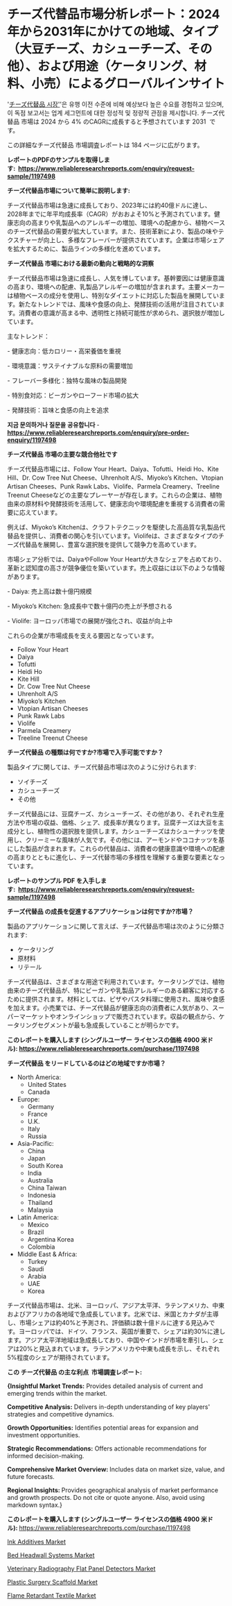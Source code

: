 <p><h1>チーズ代替品市場分析レポート：2024年から2031年にかけての地域、タイプ（大豆チーズ、カシューチーズ、その他）、および用途（ケータリング、材料、小売）によるグローバルインサイト</h1></p><p>'<a href="https://www.reliableresearchreports.com/cheese-alternatives-r1197498?utm_campaign=110&utm_medium=36&utm_source=Github&utm_content=ia&utm_term=09112024&utm_id=cheese-alternatives">チーズ代替品 시장'</a>'은 유행 이전 수준에 비해 예상보다 높은 수요를 경험하고 있으며, 이 독점 보고서는 업계 세그먼트에 대한 정성적 및 정량적 관점을 제시합니다. チーズ代替品 市場は 2024 から 4% のCAGRに成長すると予想されています 2031&nbsp; です。</p>
<p>この詳細なチーズ代替品 市場調査レポートは 184 ページに広がります。</p>
<p><strong>レポートのPDFのサンプルを取得します</strong><strong>:&nbsp;&nbsp;<a href="https://www.reliableresearchreports.com/enquiry/request-sample/1197498?utm_campaign=110&utm_medium=36&utm_source=Github&utm_content=ia&utm_term=09112024&utm_id=cheese-alternatives">https://www.reliableresearchreports.com/enquiry/request-sample/1197498</a></strong></p>
<p><strong>チーズ代替品市場について簡単に説明します:</strong></p>
<p><p>チーズ代替品市場は急速に成長しており、2023年には約40億ドルに達し、2028年までに年平均成長率（CAGR）がおおよそ10%と予測されています。健康志向の高まりや乳製品へのアレルギーの増加、環境への配慮から、植物ベースのチーズ代替品の需要が拡大しています。また、技術革新により、製品の味やテクスチャーが向上し、多様なフレーバーが提供されています。企業は市場シェアを拡大するために、製品ラインの多様化を進めています。</p></p>
<p><strong>チーズ代替品 市場における最新の動向と戦略的な洞察</strong></p>
<p><p>チーズ代替品市場は急速に成長し、人気を博しています。基幹要因には健康意識の高まり、環境への配慮、乳製品アレルギーの増加が含まれます。主要メーカーは植物ベースの成分を使用し、特別なダイエットに対応した製品を展開しています。新たなトレンドでは、風味や食感の向上、発酵技術の活用が注目されています。消費者の意識が高まる中、透明性と持続可能性が求められ、選択肢が増加しています。</p><p>主なトレンド：</p><p>- 健康志向：低カロリー・高栄養価を重視</p><p>- 環境意識：サステイナブルな原料の需要増加</p><p>- フレーバー多様化：独特な風味の製品開発</p><p>- 特別食対応：ビーガンやローフード市場の拡大</p><p>- 発酵技術：旨味と食感の向上を追求</p></p>
<p><strong>지금 문의하거나 질문을 공유합니다</strong><strong>&nbsp;</strong>-<strong><a href="https://www.reliableresearchreports.com/enquiry/pre-order-enquiry/1197498?utm_campaign=110&utm_medium=36&utm_source=Github&utm_content=ia&utm_term=09112024&utm_id=cheese-alternatives">https://www.reliableresearchreports.com/enquiry/pre-order-enquiry/1197498</a></strong></p>
<p><strong>チーズ代替品 市場の主要な競合他社です</strong></p>
<p><p>チーズ代替品市場には、Follow Your Heart、Daiya、Tofutti、Heidi Ho、Kite Hill、Dr. Cow Tree Nut Cheese、Uhrenholt A/S、Miyoko’s Kitchen、Vtopian Artisan Cheeses、Punk Rawk Labs、Violife、Parmela Creamery、Treeline Treenut Cheeseなどの主要なプレーヤーが存在します。これらの企業は、植物由来の原材料や発酵技術を活用して、健康志向や環境配慮を重視する消費者の需要に応えています。</p><p>例えば、Miyoko’s Kitchenは、クラフトテクニックを駆使した高品質な乳製品代替品を提供し、消費者の関心を引いています。Violifeは、さまざまなタイプのチーズ代替品を展開し、豊富な選択肢を提供して競争力を高めています。</p><p>市場シェア分析では、DaiyaやFollow Your Heartが大きなシェアを占めており、革新と認知度の高さが競争優位を築いています。売上収益には以下のような情報があります。</p><p>- Daiya: 売上高は数十億円規模</p><p>- Miyoko’s Kitchen: 急成長中で数十億円の売上が予想される</p><p>- Violife: ヨーロッパ市場での展開が強化され、収益が向上中</p><p>これらの企業が市場成長を支える要因となっています。</p></p>
<p><ul><li>Follow Your Heart</li><li>Daiya</li><li>Tofutti</li><li>Heidi Ho</li><li>Kite Hill</li><li>Dr. Cow Tree Nut Cheese</li><li>Uhrenholt A/S</li><li>Miyoko’s Kitchen</li><li>Vtopian Artisan Cheeses</li><li>Punk Rawk Labs</li><li>Violife</li><li>Parmela Creamery</li><li>Treeline Treenut Cheese</li></ul></p>
<p><strong>チーズ代替品 の種類は何ですか?市場で入手可能ですか？</strong></p>
<p>製品タイプに関しては、チーズ代替品市場は次のように分けられます:</p>
<p><ul><li>ソイチーズ</li><li>カシューチーズ</li><li>その他</li></ul></p>
<p><p>チーズ代替品には、豆腐チーズ、カシューチーズ、その他があり、それぞれ生産方法や市場の収益、価格、シェア、成長率が異なります。豆腐チーズは大豆を主成分とし、植物性の選択肢を提供します。カシューチーズはカシューナッツを使用し、クリーミーな風味が人気です。その他には、アーモンドやココナッツを基にした製品が含まれます。これらの代替品は、消費者の健康意識や環境への配慮の高まりとともに進化し、チーズ代替市場の多様性を理解する重要な要素となっています。</p></p>
<p><strong>レポートのサンプル PDF を入手します:&nbsp;</strong><strong>&nbsp;<a href="https://www.reliableresearchreports.com/enquiry/request-sample/1197498?utm_campaign=110&utm_medium=36&utm_source=Github&utm_content=ia&utm_term=09112024&utm_id=cheese-alternatives">https://www.reliableresearchreports.com/enquiry/request-sample/1197498</a></strong></p>
<p><strong>チーズ代替品 の成長を促進するアプリケーションは何ですか?市場？</strong></p>
<p>製品のアプリケーションに関して言えば、チーズ代替品市場は次のように分類されます:</p>
<p><ul><li>ケータリング</li><li>原材料</li><li>リテール</li></ul></p>
<p><p>チーズ代替品は、さまざまな用途で利用されています。ケータリングでは、植物由来のチーズ代替品が、特にビーガンや乳製品アレルギーのある顧客に対応するために提供されます。材料としては、ピザやパスタ料理に使用され、風味や食感を加えます。小売業では、チーズ代替品が健康志向の消費者に人気があり、スーパーマーケットやオンラインショップで販売されています。収益の観点から、ケータリングセグメントが最も急成長していることが明らかです。</p></p>
<p><strong>このレポートを購入します (シングルユーザー ライセンスの価格 4900 米ドル):</strong><strong>&nbsp;<a href="https://www.reliableresearchreports.com/purchase/1197498?utm_campaign=110&utm_medium=36&utm_source=Github&utm_content=ia&utm_term=09112024&utm_id=cheese-alternatives">https://www.reliableresearchreports.com/purchase/1197498</a></strong></p>
<p><strong>チーズ代替品 をリードしているのはどの地域ですか市場？</strong></p>
<p><ul>
    <li>
        North America:
        <ul>
            <li>United States</li>
            <li>Canada</li>
        </ul>
    </li>
    <li>
        Europe:
        <ul>
            <li>Germany</li>
            <li>France</li>
            <li>U.K.</li>
            <li>Italy</li>
            <li>Russia</li>
        </ul>
    </li>
    <li>
        Asia-Pacific:
        <ul>
            <li>China</li>
            <li>Japan</li>
            <li>South Korea</li>
            <li>India</li>
            <li>Australia</li>
            <li>China Taiwan</li>
            <li>Indonesia</li>
            <li>Thailand</li>
            <li>Malaysia</li>
        </ul>
    </li>
    <li>
        Latin America:
        <ul>
            <li>Mexico</li>
            <li>Brazil</li>
            <li>Argentina Korea</li>
            <li>Colombia</li>
        </ul>
    </li>
    <li>
        Middle East & Africa:
        <ul>
            <li>Turkey</li>
            <li>Saudi</li>
            <li>Arabia</li>
            <li>UAE</li>
            <li>Korea</li>
        </ul>
    </li>
    </ul></p>
<p><p>チーズ代替品市場は、北米、ヨーロッパ、アジア太平洋、ラテンアメリカ、中東およびアフリカの各地域で急成長しています。北米では、米国とカナダが主導し、市場シェアは約40%と予測され、評価額は数十億ドルに達する見込みです。ヨーロッパでは、ドイツ、フランス、英国が重要で、シェアは約30%に達します。アジア太平洋地域は急成長しており、中国やインドが市場を牽引し、シェアは20%と見込まれています。ラテンアメリカや中東も成長を示し、それぞれ5%程度のシェアが期待されています。</p></p>
<p><strong>この チーズ代替品 の主な利点&nbsp; 市場調査レポート:</strong></p>
<p><strong>{Insightful Market Trends:</strong> Provides detailed analysis of current and emerging trends within the market.</p>
<p><strong>Competitive Analysis:</strong> Delivers in-depth understanding of key players' strategies and competitive dynamics.</p>
<p><strong>Growth Opportunities:</strong> Identifies potential areas for expansion and investment opportunities.</p>
<p><strong>Strategic Recommendations:</strong> Offers actionable recommendations for informed decision-making.</p>
<p><strong>Comprehensive Market Overview: </strong>Includes data on market size, value, and future forecasts.</p>
<p><strong>Regional Insights: </strong>Provides geographical analysis of market performance and growth prospects. Do not cite or quote anyone. Also, avoid using markdown syntax.}</p>
<p><strong>このレポートを購入します (シングルユーザー ライセンスの価格 4900 米ドル):&nbsp;</strong><a href="https://www.reliableresearchreports.com/purchase/1197498?utm_campaign=110&utm_medium=36&utm_source=Github&utm_content=ia&utm_term=09112024&utm_id=cheese-alternatives">https://www.reliableresearchreports.com/purchase/1197498</a></p>
<p><p><a href="https://github.com/HeatherFernandez476/Market-Research-Report-List-1/blob/main/ink-additives-market.md?utm_campaign=110&utm_medium=36&utm_source=Github&utm_content=ia&utm_term=09112024&utm_id=cheese-alternatives">Ink Additives Market</a></p><p><a href="https://issuu.com/reportprime-2/docs/bed-headwall-systems-market-size-20_60f87c04b6c414?utm_campaign=110&utm_medium=36&utm_source=Github&utm_content=ia&utm_term=09112024&utm_id=cheese-alternatives">Bed Headwall Systems Market</a></p><p><a href="https://issuu.com/reportprime-2/docs/veterinary-radiography-flat-panel-d_8e39b0415be86f?utm_campaign=110&utm_medium=36&utm_source=Github&utm_content=ia&utm_term=09112024&utm_id=cheese-alternatives">Veterinary Radiography Flat Panel Detectors Market</a></p><p><a href="https://issuu.com/reportprime-2/docs/plastic-surgery-scaffold-market-siz_30a617b23565d9?utm_campaign=110&utm_medium=36&utm_source=Github&utm_content=ia&utm_term=09112024&utm_id=cheese-alternatives">Plastic Surgery Scaffold Market</a></p><p><a href="https://github.com/kathiestrine5ty/Market-Research-Report-List-1/blob/main/flame-retardant-textile-market.md?utm_campaign=110&utm_medium=36&utm_source=Github&utm_content=ia&utm_term=09112024&utm_id=cheese-alternatives">Flame Retardant Textile Market</a></p></p>
<p>&nbsp;</p>